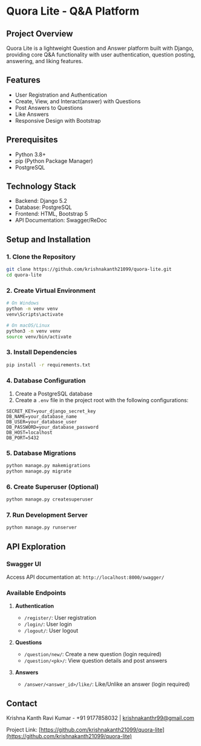 # Quora Lite - Q&A Platform

## Project Overview

Quora Lite is a lightweight Question and Answer platform built with Django, providing core Q&A functionality with user authentication, question posting, answering, and liking features.

## Features

- User Registration and Authentication
- Create, View, and Interact(answer) with Questions
- Post Answers to Questions
- Like Answers
- Responsive Design with Bootstrap

## Prerequisites

- Python 3.8+
- pip (Python Package Manager)
- PostgreSQL

## Technology Stack

- Backend: Django 5.2
- Database: PostgreSQL
- Frontend: HTML, Bootstrap 5
- API Documentation: Swagger/ReDoc

## Setup and Installation

### 1. Clone the Repository

```bash
git clone https://github.com/krishnakanth21099/quora-lite.git
cd quora-lite
```

### 2. Create Virtual Environment

```bash
# On Windows
python -m venv venv
venv\Scripts\activate

# On macOS/Linux
python3 -m venv venv
source venv/bin/activate
```

### 3. Install Dependencies

```bash
pip install -r requirements.txt
```

### 4. Database Configuration

1. Create a PostgreSQL database
2. Create a `.env` file in the project root with the following configurations:

```
SECRET_KEY=your_django_secret_key
DB_NAME=your_database_name
DB_USER=your_database_user
DB_PASSWORD=your_database_password
DB_HOST=localhost
DB_PORT=5432
```

### 5. Database Migrations

```bash
python manage.py makemigrations
python manage.py migrate
```

### 6. Create Superuser (Optional)

```bash
python manage.py createsuperuser
```

### 7. Run Development Server

```bash
python manage.py runserver
```

## API Exploration

### Swagger UI
Access API documentation at: `http://localhost:8000/swagger/`

### Available Endpoints

1. **Authentication**
   - `/register/`: User registration
   - `/login/`: User login
   - `/logout/`: User logout

2. **Questions**
   - `/question/new/`: Create a new question (login required)
   - `/question/<pk>/`: View question details and post answers

3. **Answers**
   - `/answer/<answer_id>/like/`: Like/Unlike an answer (login required)

## Contact

Krishna Kanth Ravi Kumar - +91 9177858032 | krishnakanthr99@gmail.com

Project Link: [https://github.com/krishnakanth21099/quora-lite](https://github.com/krishnakanth21099/quora-lite)
